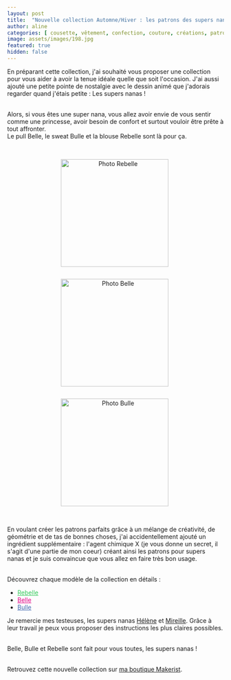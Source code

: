 ```yaml
---
layout: post
title:  "Nouvelle collection Automne/Hiver : les patrons des supers nanas"
author: aline
categories: [ cousette, vêtement, confection, couture, créations, patrons ]
image: assets/images/198.jpg
featured: true
hidden: false
---
```

<p>
En préparant cette collection, j'ai souhaité vous proposer une collection pour vous aider à avoir la tenue idéale quelle que soit l'occasion.
J'ai aussi ajouté une petite pointe de nostalgie avec le dessin animé que j'adorais regarder quand j'étais petite : Les supers nanas !<br><br>

Alors, si vous êtes une super nana, vous allez avoir envie de vous sentir comme une princesse, avoir besoin de confort et surtout vouloir être prête à tout affronter.<br>
Le pull Belle, le sweat Bulle et la blouse Rebelle sont là pour ça.<br><br>

<div float="left" style="text-align:center">
    <p style="display: inline-block; margin-right:.3em;"><a href="{{ site.url }}{{ site.baseurl }}/patron-Rebelle" target="_blank"><img src="{{ site.url }}{{ site.baseurl }}/assets/images/199.jpg" width="250" alt="Photo Rebelle"/></a></p>
    <p style="display: inline-block; margin-right:.3em;"><a  href="{{ site.url }}{{ site.baseurl }}/patron-Belle" target="_blank"><img src="{{ site.url }}{{ site.baseurl }}/assets/images/200.jpg" width="250" alt="Photo Belle"/></a></p>
    <p style="display: inline-block; margin-right:.3em;"><a href="{{ site.url }}{{ site.baseurl }}/patron-Bulle" target="_blank"><img src="{{ site.url }}{{ site.baseurl }}/assets/images/201.jpg" width="250" alt="Photo Bulle"/></a></p>
</div>
<br>

En voulant créer les patrons parfaits grâce à un mélange de créativité, de géométrie et de tas de bonnes choses, j'ai accidentellement ajouté un ingrédient supplémentaire : l'agent chimique X (je vous donne un secret, il s'agit d'une partie de mon coeur) créant ainsi les patrons pour supers nanas et je suis convaincue que vous allez en faire très bon usage.<br><br>

Découvrez chaque modèle de la collection en détails : 
<ul>
    <li><a style="color:#35ca5b;" href="{{ site.url }}{{ site.baseurl }}/patron-Rebelle" target="_blank">Rebelle</a></li>
    <li><a style="color:#e10086;" href="{{ site.url }}{{ site.baseurl }}/patron-Belle" target="_blank">Belle</a></li>
    <li><a style="color:#4068b0;" href="{{ site.url }}{{ site.baseurl }}/patron-Bulle" target="_blank">Bulle</a></li>
</ul>

Je remercie mes testeuses, les supers nanas <a href="https://www.instagram.com/h_fram_boise/" target="_blank">Hélène</a> et <a href="https://www.instagram.com/atenafrodite/" target="_blank">Mireille</a>. Grâce à leur travail je peux vous proposer des instructions les plus claires possibles.<br><br>

Belle, Bulle et Rebelle sont fait pour vous toutes, les supers nanas !<br><br>

Retrouvez cette nouvelle collection sur <a href="https://www.makerist.fr/users/tout_nouveau_tout_beau_fr/ebooks" target="_blank">ma boutique Makerist</a>.<br>

</p>